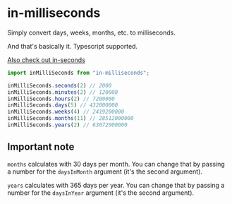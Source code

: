 # in-milliseconds

Simply convert days, weeks, months, etc. to milliseconds.

And that's basically it. Typescript supported.

[Also check out in-seconds](https://github.com/Myzel394/in-seconds)

```typescript
import inMilliSeconds from "in-milliseconds";

inMilliSeconds.seconds(2) // 2000
inMilliSeconds.minutes(2) // 120000
inMilliSeconds.hours(2) // 7200000
inMilliSeconds.days(5) // 432000000
inMilliSeconds.weeks(4) // 2419200000
inMilliSeconds.months(11) // 28512000000
inMilliSeconds.years(2) // 63072000000
```

## Important note

`months` calculates with 30 days per month.
You can change that by passing a number for the `daysInMonth` argument 
(it's the second argument).

`years` calculates with 365 days per year.
You can change that by passing a number for the `daysInYear` argument
(it's the second argument).
